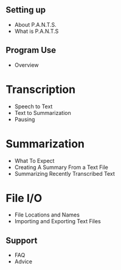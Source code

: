 ## Setting up ##
- About P.A.N.T.S.
- What is P.A.N.T.S
## Program Use ##
- Overview
# Transcription #
- Speech to Text 
- Text to Summarization
- Pausing
# Summarization #
- What To Expect
- Creating A Summary From a Text File
- Summarizing Recently Transcribed Text
# File I/O #
- File Locations and Names
- Importing and Exporting Text Files
## Support ##
- FAQ
- Advice
